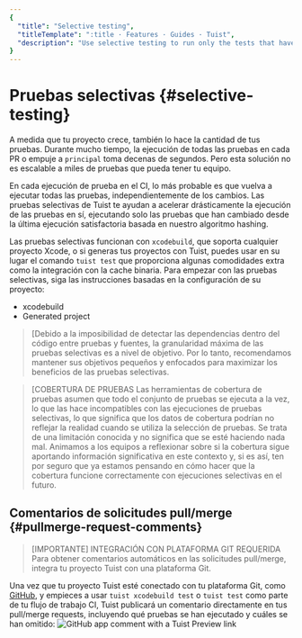 ```yaml
---
{
  "title": "Selective testing",
  "titleTemplate": ":title · Features · Guides · Tuist",
  "description": "Use selective testing to run only the tests that have changed since the last successful test run."
}
---
```

# Pruebas selectivas {#selective-testing}

A medida que tu proyecto crece, también lo hace la cantidad de tus pruebas.
Durante mucho tiempo, la ejecución de todas las pruebas en cada PR o empuje a
`principal` toma decenas de segundos. Pero esta solución no es escalable a miles
de pruebas que pueda tener tu equipo.

En cada ejecución de prueba en el CI, lo más probable es que vuelva a ejecutar
todas las pruebas, independientemente de los cambios. Las pruebas selectivas de
Tuist te ayudan a acelerar drásticamente la ejecución de las pruebas en sí,
ejecutando solo las pruebas que han cambiado desde la última ejecución
satisfactoria basada en nuestro algoritmo
<LocalizedLink href="/guides/features/projects/hashing">hashing</LocalizedLink>.

Las pruebas selectivas funcionan con `xcodebuild`, que soporta cualquier
proyecto Xcode, o si generas tus proyectos con Tuist, puedes usar en su lugar el
comando `tuist test` que proporciona algunas comodidades extra como la
integración con la <LocalizedLink href="/guides/features/cache">cache
binaria</LocalizedLink>. Para empezar con las pruebas selectivas, siga las
instrucciones basadas en la configuración de su proyecto:

- <LocalizedLink href="/guides/features/selective-testing/xcode-project">xcodebuild</LocalizedLink>
- <LocalizedLink href="/guides/features/selective-testing/generated-project">Generated
  project</LocalizedLink>

> [Debido a la imposibilidad de detectar las dependencias dentro del código
> entre pruebas y fuentes, la granularidad máxima de las pruebas selectivas es a
> nivel de objetivo. Por lo tanto, recomendamos mantener sus objetivos pequeños
> y enfocados para maximizar los beneficios de las pruebas selectivas.

> [COBERTURA DE PRUEBAS Las herramientas de cobertura de pruebas asumen que todo
> el conjunto de pruebas se ejecuta a la vez, lo que las hace incompatibles con
> las ejecuciones de pruebas selectivas, lo que significa que los datos de
> cobertura podrían no reflejar la realidad cuando se utiliza la selección de
> pruebas. Se trata de una limitación conocida y no significa que se esté
> haciendo nada mal. Animamos a los equipos a reflexionar sobre si la cobertura
> sigue aportando información significativa en este contexto y, si es así, ten
> por seguro que ya estamos pensando en cómo hacer que la cobertura funcione
> correctamente con ejecuciones selectivas en el futuro.


## Comentarios de solicitudes pull/merge {#pullmerge-request-comments}

> [IMPORTANTE] INTEGRACIÓN CON PLATAFORMA GIT REQUERIDA Para obtener comentarios
> automáticos en las solicitudes pull/merge, integra tu proyecto
> <LocalizedLink href="/guides/server/accounts-and-projects">Tuist</LocalizedLink>
> con una plataforma
> <LocalizedLink href="/guides/server/authentication">Git</LocalizedLink>.

Una vez que tu proyecto Tuist esté conectado con tu plataforma Git, como
[GitHub](https://github.com), y empieces a usar `tuist xcodebuild test` o `tuist
test` como parte de tu flujo de trabajo CI, Tuist publicará un comentario
directamente en tus pull/merge requests, incluyendo qué pruebas se han ejecutado
y cuáles se han omitido: ![GitHub app comment with a Tuist Preview
link](/images/guides/features/selective-testing/github-app-comment.png)
